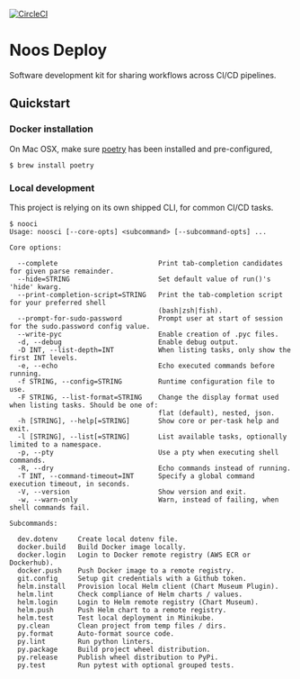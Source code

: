 [![CircleCI](https://circleci.com/gh/noosenergy/noos-deploy.svg?style=svg&circle-token=68d1a71e4f53ab1a1f33110e9a8c24bd3300a8ba)](https://circleci.com/gh/noosenergy/noos-deploy)

# Noos Deploy

Software development kit for sharing workflows across CI/CD pipelines.

## Quickstart

### Docker installation

On Mac OSX, make sure [poetry](https://python-poetry.org/) has been installed and pre-configured,

    $ brew install poetry

### Local development

This project is relying on its own shipped CLI, for common CI/CD tasks.

```
$ nooci
Usage: noosci [--core-opts] <subcommand> [--subcommand-opts] ...

Core options:

  --complete                         Print tab-completion candidates for given parse remainder.
  --hide=STRING                      Set default value of run()'s 'hide' kwarg.
  --print-completion-script=STRING   Print the tab-completion script for your preferred shell
                                     (bash|zsh|fish).
  --prompt-for-sudo-password         Prompt user at start of session for the sudo.password config value.
  --write-pyc                        Enable creation of .pyc files.
  -d, --debug                        Enable debug output.
  -D INT, --list-depth=INT           When listing tasks, only show the first INT levels.
  -e, --echo                         Echo executed commands before running.
  -f STRING, --config=STRING         Runtime configuration file to use.
  -F STRING, --list-format=STRING    Change the display format used when listing tasks. Should be one of:
                                     flat (default), nested, json.
  -h [STRING], --help[=STRING]       Show core or per-task help and exit.
  -l [STRING], --list[=STRING]       List available tasks, optionally limited to a namespace.
  -p, --pty                          Use a pty when executing shell commands.
  -R, --dry                          Echo commands instead of running.
  -T INT, --command-timeout=INT      Specify a global command execution timeout, in seconds.
  -V, --version                      Show version and exit.
  -w, --warn-only                    Warn, instead of failing, when shell commands fail.

Subcommands:

  dev.dotenv     Create local dotenv file.
  docker.build   Build Docker image locally.
  docker.login   Login to Docker remote registry (AWS ECR or Dockerhub).
  docker.push    Push Docker image to a remote registry.
  git.config     Setup git credentials with a Github token.
  helm.install   Provision local Helm client (Chart Museum Plugin).
  helm.lint      Check compliance of Helm charts / values.
  helm.login     Login to Helm remote registry (Chart Museum).
  helm.push      Push Helm chart to a remote registry.
  helm.test      Test local deployment in Minikube.
  py.clean       Clean project from temp files / dirs.
  py.format      Auto-format source code.
  py.lint        Run python linters.
  py.package     Build project wheel distribution.
  py.release     Publish wheel distribution to PyPi.
  py.test        Run pytest with optional grouped tests.
```
